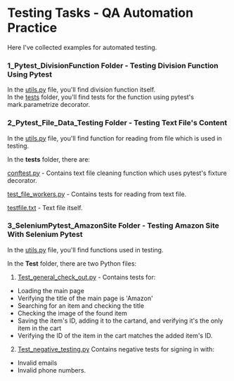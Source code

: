 # Testing Tasks - QA Automation Practice                               
                                         
Here I've collected examples for automated testing.                             
                                                    
### 1_Pytest_DivisionFunction Folder - Testing Division Function Using  Pytest                                                       
                                             
In the [utils.py](https://github.com/NailyaKhus/QA-Automation-Practice/blob/main/1_Pytest_DivisionFunction/utils.py) file, you'll find division function itself.                                                         
In the [tests](https://github.com/NailyaKhus/QA-Automation-Practice/tree/main/1_Pytest_DivisionFunction/tests) folder, you'll find tests for the function using pytest's mark.parametrize decorator.                                                                                                         
                                                     
### 2_Pytest_File_Data_Testing Folder - Testing Text File's Content                                                       
                                               
In the [utils.py](https://github.com/NailyaKhus/QA-Automation-Practice/blob/main/2_Pytest_File_Data_Testing/utils.py) file, you'll find function for reading from file which is used in testing.                                                                          
                                                
In the **tests** folder, there are:                                  
                                     
[conftest.py](https://github.com/NailyaKhus/QA-Automation-Practice/blob/main/2_Pytest_File_Data_Testing/tests/conftest.py) - Contains text file cleaning function which uses pytest's fixture decorator.                                        
                                 
[test_file_workers.py](https://github.com/NailyaKhus/QA-Automation-Practice/blob/main/2_Pytest_File_Data_Testing/tests/test_file_workers.py) - Contains tests for reading from text file.                                      
                            
[testfile.txt](https://github.com/NailyaKhus/QA-Automation-Practice/blob/main/2_Pytest_File_Data_Testing/tests/testfile.txt) - Text file itself.                                                
                                         
                                 
### 3_SeleniumPytest_AmazonSite Folder - Testing Amazon Site With Selenium Pytest                                                       
                                                   
In the [utils.py](https://github.com/NailyaKhus/QA-Automation-Practice/blob/main/FirstSeleniumProject/utils.py) file, you'll find functions used in testing.                           
                             
In the **Test** folder, there are two Python files:                       
                                  
1. [Test_general_check_out.py](https://github.com/NailyaKhus/QA-Automation-Practice/blob/main/FirstSeleniumProject/Test/Test_general_check_out.py) - Contains tests for:                                      
- Loading the main page                                    
- Verifying the title of the main page is 'Amazon'                             
- Searching for an item and checking the title                              
- Checking the image of the found item                                         
- Saving the item's ID, adding it to the cartand, and verifying it's the only item in the cart                                     
- Verifying the ID of the item in the cart matches the added item's ID.                    
                                      
2. [Test_negative_testing.py](https://github.com/NailyaKhus/QA-Automation-Practice/blob/main/FirstSeleniumProject/Test/Test_negative_testing.py) Contains negative tests for signing in with:                                       
- Invalid emails                                     
- Invalid phone numbers.


